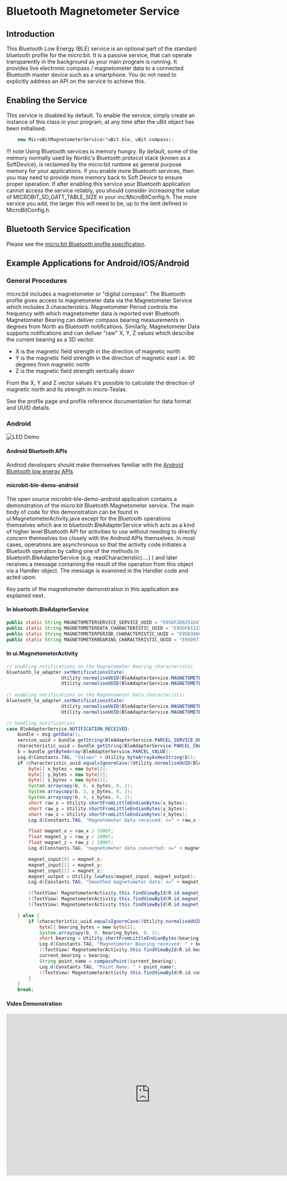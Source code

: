 # Bluetooth Magnetometer Service

## Introduction

This Bluetooth Low Energy (BLE) service is an optional part of the standard bluetooth profile for the micro:bit. It is a passive service, that can operate transparently in the background as your main program is running. It provides live electronic compass / magnetometer data to a connected Bluetooth master device such as a smartphone. You do not need to explicitly address an API on the service to achieve this.

## Enabling the Service

This service is disabled by default. To enable the service, simply create an instance of this class in your program, at any time after the uBit object has been initialised:

```cpp
    new MicroBitMagnetometerService(*uBit.ble, uBit.compass);    
```

!!! note
    Using Bluetooth services is memory hungry. By default, some of the memory normally used by Nordic's Bluetooth protocol stack (known as a SoftDevice), is reclaimed by the micro:bit runtime as general purpose memory for your applications. if you enable more Bluetooth services, then you may need to provide more memory back to Soft Device to ensure proper operation. If after enabling this service your Bluetooth application cannot access the service reliably, you should consider increasing the value of MICROBIT_SD_GATT_TABLE_SIZE in your inc/MicroBitConfig.h. The more service you add, the larger this will need to be, up to the limit defined in MicroBitConfig.h.

## Bluetooth Service Specification

 Please see the [micro:bit Bluetooth profile specification](../resources/bluetooth/microbit-profile-V1.9-Level-2.pdf).

## Example Applications for Android/IOS/Android

### General Procedures

micro:bit includes a magnetometer or "digital compass". The Bluetooth profile gives access to magnetometer data via the Magnetometer Service which includes 3 characteristics. Magnetometer Period controls the frequency with which magnetometer data is reported over Bluetooth. Magnetometer Bearing can deliver compass bearing measurements in degrees from North as Bluetooth notifications. Similarly, Magnetometer Data supports notifications and can deliver "raw" X, Y, Z values which describe the current bearing as a 3D vector. 

* X is the magnetic field strength in the direction of magnetic north
* Y is the magnetic field strength in the direction of magnetic east i.e. 90 degrees from magnetic north
* Z is the magnetic field strength vertically down 

From the X, Y and Z vector values it's possible to calculate the direction of magnetic north and its strength in micro-Teslas.

See the profile page and profile reference documentation for data format and UUID details.

### Android

<img src="../../resources/bluetooth/magnetometer_icon.png" alt="LED Demo">

#### Android Bluetooth APIs

Android developers should make themselves familiar with the [Android Bluetooth low energy APIs](http://developer.android.com/guide/topics/connectivity/bluetooth-le.html)

#### microbit-ble-demo-android

The open source microbit-ble-demo-android application contains a demonstration of the micro:bit Bluetooth Magnetometer service. The main body of code for this demonstration can be found in ui.MagnetometerActivity.java except for the Bluetooth operations themselves which are in bluetooth.BleAdapterService which acts as a kind of higher level Bluetooth API for activities to use without needing to directly concern themselves too closely with the Android APIs themselves. In most cases, operations are asynchronous so that the activity code initiates a Bluetooth operation by calling one of the methods in bluetooth.BleAdapterService (e.g. readCharacteristic(....) ) and later receives a message containing the result of the operation from this object via a Handler object. The message is examined in the Handler code and acted upon.

Key parts of the magnetometer demonstration in this application are explained next.

#### In bluetooth.BleAdapterService

``` java
public static String MAGNETOMETERSERVICE_SERVICE_UUID = "E95DF2D8251D470AA062FA1922DFA9A8";
public static String MAGNETOMETERDATA_CHARACTERISTIC_UUID = "E95DFB11251D470AA062FA1922DFA9A8";
public static String MAGNETOMETERPERIOD_CHARACTERISTIC_UUID = "E95D386C251D470AA062FA1922DFA9A8";
public static String MAGNETOMETERBEARING_CHARACTERISTIC_UUID = "E95D9715251D470AA062FA1922DFA9A8";
```

#### In ui.MagnetometerActivity

``` java
// enabling notifications on the Magnetometer Bearing characteristic
bluetooth_le_adapter.setNotificationsState(
                    Utility.normaliseUUID(BleAdapterService.MAGNETOMETERSERVICE_SERVICE_UUID), 
                    Utility.normaliseUUID(BleAdapterService.MAGNETOMETERBEARING_CHARACTERISTIC_UUID), true)
                    
// enabling notifications on the Magnetometer Data characteristic
bluetooth_le_adapter.setNotificationsState(
                    Utility.normaliseUUID(BleAdapterService.MAGNETOMETERSERVICE_SERVICE_UUID), 
                    Utility.normaliseUUID(BleAdapterService.MAGNETOMETERDATA_CHARACTERISTIC_UUID), true)                    
```

``` java
// handling notifications
case BleAdapterService.NOTIFICATION_RECEIVED:
    bundle = msg.getData();
    service_uuid = bundle.getString(BleAdapterService.PARCEL_SERVICE_UUID);
    characteristic_uuid = bundle.getString(BleAdapterService.PARCEL_CHARACTERISTIC_UUID);
    b = bundle.getByteArray(BleAdapterService.PARCEL_VALUE);
    Log.d(Constants.TAG, "Value=" + Utility.byteArrayAsHexString(b));
    if (characteristic_uuid.equalsIgnoreCase((Utility.normaliseUUID(BleAdapterService.MAGNETOMETERDATA_CHARACTERISTIC_UUID)))) {
        byte[] x_bytes = new byte[2];
        byte[] y_bytes = new byte[2];
        byte[] z_bytes = new byte[2];
        System.arraycopy(b, 0, x_bytes, 0, 2);
        System.arraycopy(b, 2, y_bytes, 0, 2);
        System.arraycopy(b, 4, z_bytes, 0, 2);
        short raw_x = Utility.shortFromLittleEndianBytes(x_bytes);
        short raw_y = Utility.shortFromLittleEndianBytes(y_bytes);
        short raw_z = Utility.shortFromLittleEndianBytes(z_bytes);
        Log.d(Constants.TAG, "Magnetometer Data received: x=" + raw_x + " y=" + raw_y + " z=" + raw_z);

        float magnet_x = raw_x / 1000f;
        float magnet_y = raw_y / 1000f;
        float magnet_z = raw_z / 1000f;
        Log.d(Constants.TAG, "magnetometer data converted: x=" + magnet_x + " y=" + magnet_y + " z=" + magnet_z);

        magnet_input[0] = magnet_x;
        magnet_input[1] = magnet_y;
        magnet_input[2] = magnet_z;
        magnet_output = Utility.lowPass(magnet_input, magnet_output);
        Log.d(Constants.TAG, "Smoothed magnetometer data: x=" + magnet_output[0] + " y=" + magnet_output[1] + " z=" + magnet_output[2]);

        ((TextView) MagnetometerActivity.this.findViewById(R.id.magnet_x)).setText("X: " + String.format("%.3f", magnet_output[0]));
        ((TextView) MagnetometerActivity.this.findViewById(R.id.magnet_y)).setText("Y: " + String.format("%.3f", magnet_output[1]));
        ((TextView) MagnetometerActivity.this.findViewById(R.id.magnet_z)).setText("Z: " + String.format("%.3f", magnet_output[2]));

    } else {
        if (characteristic_uuid.equalsIgnoreCase((Utility.normaliseUUID(BleAdapterService.MAGNETOMETERBEARING_CHARACTERISTIC_UUID)))) {
            byte[] bearing_bytes = new byte[2];
            System.arraycopy(b, 0, bearing_bytes, 0, 2);
            short bearing = Utility.shortFromLittleEndianBytes(bearing_bytes);
            Log.d(Constants.TAG, "Magnetometer Bearing received: " + bearing);
            ((TextView) MagnetometerActivity.this.findViewById(R.id.bearing)).setText(bearing + " degrees");
            current_bearing = bearing;
            String point_name = compassPoint(current_bearing);
            Log.d(Constants.TAG, "Point Name: " + point_name);
            ((TextView) MagnetometerActivity.this.findViewById(R.id.compass_point)).setText(point_name);
        }
    }
    break;
```
#### Video Demonstration

<iframe src="https://player.vimeo.com/video/162990270" width="750" height="422" frameborder="0" webkitallowfullscreen mozallowfullscreen allowfullscreen></iframe> 


